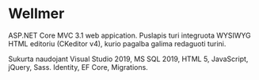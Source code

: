 # Wellmer
ASP.NET Core MVC 3.1 web appication. 
Puslapis turi integruota WYSIWYG HTML editoriu (CKeditor v4), kurio pagalba galima redaguoti turini. 

Sukurta naudojant Visual Studio 2019, MS SQL 2019, HTML 5, JavaScript, jQuery, Sass.
Identity, EF Core, Migrations.
